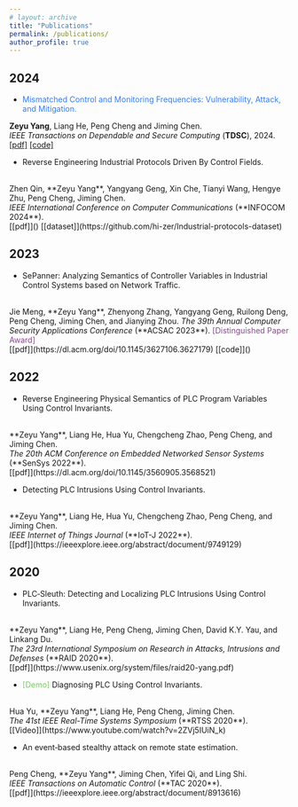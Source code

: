 ```yaml
---
# layout: archive
title: "Publications"
permalink: /publications/
author_profile: true
---
```


## 2024


* <font color="#327ef6">Mismatched Control and Monitoring Frequencies: Vulnerability, Attack, and Mitigation.</font>
<!-- <br> -->
**Zeyu Yang**, Liang He, Peng Cheng and Jiming Chen. 
<br>
<i>IEEE Transactions on Dependable and Secure Computing</i> (**TDSC**), 2024. 
<br>
[[pdf]](https://ieeexplore.ieee.org/document/10495752)
[[code]](https://github.com/zeyuid/PLCSage)

* Reverse Engineering Industrial Protocols Driven By Control Fields. 
<br>
Zhen Qin, **Zeyu Yang**, Yangyang Geng, Xin Che, Tianyi Wang, Hengye Zhu, Peng Cheng, Jiming Chen.
<br>
<i>IEEE International Conference on Computer Communications</i> (**INFOCOM 2024**). 
<br>
[[pdf]]()
[[dataset]](https://github.com/hi-zer/Industrial-protocols-dataset)


## 2023

* SePanner: Analyzing Semantics of Controller Variables in Industrial Control Systems based on Network Traffic. 
<br>
Jie Meng, **Zeyu Yang**, Zhenyong Zhang, Yangyang Geng, Ruilong Deng, Peng Cheng, Jiming Chen, and Jianying Zhou. 
<i>The 39th Annual Computer Security Applications Conference</i> (**ACSAC 2023**). <font color="#8b4692">[Distinguished Paper Award]</font>
<br>
[[pdf]](https://dl.acm.org/doi/10.1145/3627106.3627179)
[[code]]()


## 2022

* Reverse Engineering Physical Semantics of PLC Program Variables Using Control Invariants. 
<br>
**Zeyu Yang**, Liang He, Hua Yu, Chengcheng Zhao, Peng Cheng, and Jiming Chen. 
<br>
<i>The 20th ACM Conference on Embedded Networked Sensor Systems</i> (**SenSys 2022**). 
<br>
[[pdf]](https://dl.acm.org/doi/10.1145/3560905.3568521)


* Detecting PLC Intrusions Using Control Invariants. 
<br>
**Zeyu Yang**, Liang He, Hua Yu, Chengcheng Zhao, Peng Cheng, and Jiming Chen. 
<br>
<i>IEEE Internet of Things Journal</i> (**IoT-J 2022**). 
<br>
[[pdf]](https://ieeexplore.ieee.org/abstract/document/9749129)



## 2020

* PLC‐Sleuth: Detecting and Localizing PLC Intrusions Using Control Invariants. 
<br>
**Zeyu Yang**, Liang He, Peng Cheng, Jiming Chen, David K.Y. Yau, and Linkang Du. 
<br>
<i>The 23rd International Symposium on Research in Attacks, Intrusions and Defenses</i> (**RAID 2020**). 
<br>
[[pdf]](https://www.usenix.org/system/files/raid20-yang.pdf)

* <font color="#7cc868">[Demo]</font> Diagnosing PLC Using Control Invariants. 
<br>
Hua Yu, **Zeyu Yang**, Liang He, Peng Cheng, Jiming Chen.
<br>
<i>The 41st IEEE Real-Time Systems Symposium</i> (**RTSS 2020**). 
<br>
[[Video]](https://www.youtube.com/watch?v=2ZVj5IUiN_k) 

* An event‐based stealthy attack on remote state estimation. 
<br>
Peng Cheng, **Zeyu Yang**, Jiming Chen, Yifei Qi, and Ling Shi.
<br>
<i>IEEE Transactions on Automatic Control</i> (**TAC 2020**). 
<br>
[[pdf]](https://ieeexplore.ieee.org/abstract/document/8913616)

